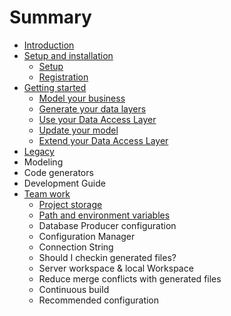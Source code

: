 # Summary

* [Introduction](README.md)
* [Setup and installation](first_setup.md)
   * [Setup](setup.md)
   * [Registration](registration.md)
* [Getting started](getting_started.md)
   * [Model your business](model_your_business.md)
   * [Generate your data layers](generate_your_data_layers.md)
   * [Use your Data Access Layer](use_your_data_access_layer.md)
   * [Update your model](update_your_model.md)
   * [Extend your Data Access Layer](extend_your_data_access_layer.md)
* [Legacy](annexe.md)
* Modeling
* Code generators
* Development Guide
* [Team work](team_work.md)
   * [Project storage](splitting_your_model_into_parts.md)
   * [Path and environment variables](path_and_environment_variables.md)
   * Database Producer configuration
   * Configuration Manager
   * Connection String
   * Should I checkin generated files?
   * Server workspace & local Workspace
   * Reduce merge conflicts with generated files
   * Continuous build
   * Recommended configuration

